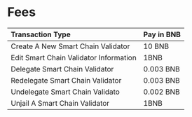# Fees

| Transaction Type | Pay in BNB |
| :--- | :--- |
| Create A New Smart Chain Validator | 10 BNB |
| Edit Smart Chain Validator Information | 1BNB |
| Delegate Smart Chain Validator | 0.003 BNB |
| Redelegate Smart Chain Validator  | 0.003 BNB |
| Undelegate Smart Chain Validato | 0.002 BNB |
| Unjail A Smart Chain Validator  | 1BNB |



|  |
| :--- |




